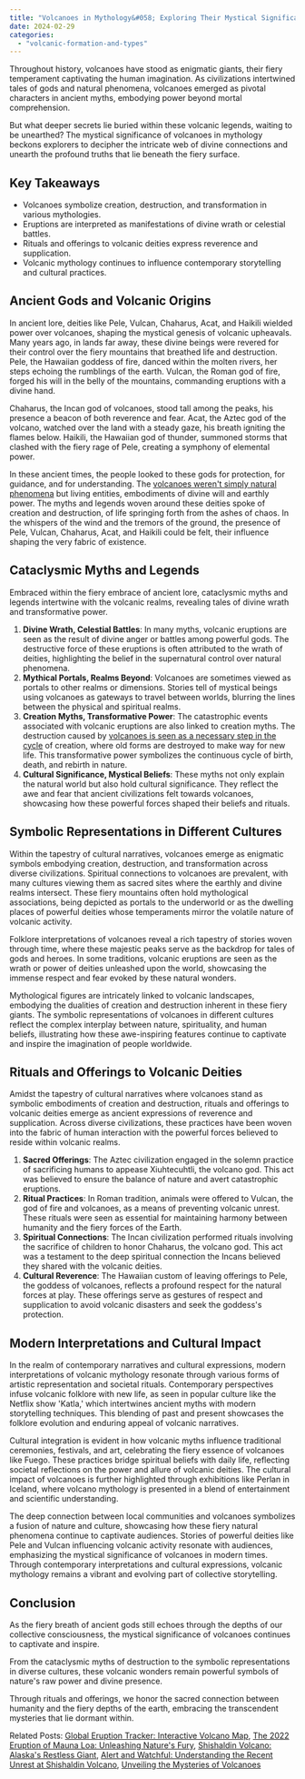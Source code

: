 ```yaml
---
title: "Volcanoes in Mythology&#058; Exploring Their Mystical Significance"
date: 2024-02-29
categories: 
  - "volcanic-formation-and-types"
---
```


Throughout history, volcanoes have stood as enigmatic giants, their fiery temperament captivating the human imagination. As civilizations intertwined tales of gods and natural phenomena, volcanoes emerged as pivotal characters in ancient myths, embodying power beyond mortal comprehension.

But what deeper secrets lie buried within these volcanic legends, waiting to be unearthed? The mystical significance of volcanoes in mythology beckons explorers to decipher the intricate web of divine connections and unearth the profound truths that lie beneath the fiery surface.

## Key Takeaways

- Volcanoes symbolize creation, destruction, and transformation in various mythologies.
- Eruptions are interpreted as manifestations of divine wrath or celestial battles.
- Rituals and offerings to volcanic deities express reverence and supplication.
- Volcanic mythology continues to influence contemporary storytelling and cultural practices.

## Ancient Gods and Volcanic Origins

In ancient lore, deities like Pele, Vulcan, Chaharus, Acat, and Haikili wielded power over volcanoes, shaping the mystical genesis of volcanic upheavals. Many years ago, in lands far away, these divine beings were revered for their control over the fiery mountains that breathed life and destruction. Pele, the Hawaiian goddess of fire, danced within the molten rivers, her steps echoing the rumblings of the earth. Vulcan, the Roman god of fire, forged his will in the belly of the mountains, commanding eruptions with a divine hand.

Chaharus, the Incan god of volcanoes, stood tall among the peaks, his presence a beacon of both reverence and fear. Acat, the Aztec god of the volcano, watched over the land with a steady gaze, his breath igniting the flames below. Haikili, the Hawaiian god of thunder, summoned storms that clashed with the fiery rage of Pele, creating a symphony of elemental power.

In these ancient times, the people looked to these gods for protection, for guidance, and for understanding. The [volcanoes weren't simply natural phenomena](https://magmamatters.com/the-art-and-science-of-volcano-monitoring/ "The Art and Science of Volcano Monitoring") but living entities, embodiments of divine will and earthly power. The myths and legends woven around these deities spoke of creation and destruction, of life springing forth from the ashes of chaos. In the whispers of the wind and the tremors of the ground, the presence of Pele, Vulcan, Chaharus, Acat, and Haikili could be felt, their influence shaping the very fabric of existence.

## Cataclysmic Myths and Legends

Embraced within the fiery embrace of ancient lore, cataclysmic myths and legends intertwine with the volcanic realms, revealing tales of divine wrath and transformative power.

1. **Divine Wrath, Celestial Battles**: In many myths, volcanic eruptions are seen as the result of divine anger or battles among powerful gods. The destructive force of these eruptions is often attributed to the wrath of deities, highlighting the belief in the supernatural control over natural phenomena.
2. **Mythical Portals, Realms Beyond**: Volcanoes are sometimes viewed as portals to other realms or dimensions. Stories tell of mystical beings using volcanoes as gateways to travel between worlds, blurring the lines between the physical and spiritual realms.
3. **Creation Myths, Transformative Power**: The catastrophic events associated with volcanic eruptions are also linked to creation myths. The destruction caused by [volcanoes is seen as a necessary step in the cycle](https://magmamatters.com/the-role-of-volcanoes-in-earths-carbon-cycle-5/ "The Role Of Volcanoes In Earth’s Carbon Cycle") of creation, where old forms are destroyed to make way for new life. This transformative power symbolizes the continuous cycle of birth, death, and rebirth in nature.
4. **Cultural Significance, Mystical Beliefs**: These myths not only explain the natural world but also hold cultural significance. They reflect the awe and fear that ancient civilizations felt towards volcanoes, showcasing how these powerful forces shaped their beliefs and rituals.

## Symbolic Representations in Different Cultures

Within the tapestry of cultural narratives, volcanoes emerge as enigmatic symbols embodying creation, destruction, and transformation across diverse civilizations. Spiritual connections to volcanoes are prevalent, with many cultures viewing them as sacred sites where the earthly and divine realms intersect. These fiery mountains often hold mythological associations, being depicted as portals to the underworld or as the dwelling places of powerful deities whose temperaments mirror the volatile nature of volcanic activity.

Folklore interpretations of volcanoes reveal a rich tapestry of stories woven through time, where these majestic peaks serve as the backdrop for tales of gods and heroes. In some traditions, volcanic eruptions are seen as the wrath or power of deities unleashed upon the world, showcasing the immense respect and fear evoked by these natural wonders.

Mythological figures are intricately linked to volcanic landscapes, embodying the dualities of creation and destruction inherent in these fiery giants. The symbolic representations of volcanoes in different cultures reflect the complex interplay between nature, spirituality, and human beliefs, illustrating how these awe-inspiring features continue to captivate and inspire the imagination of people worldwide.

## Rituals and Offerings to Volcanic Deities

Amidst the tapestry of cultural narratives where volcanoes stand as symbolic embodiments of creation and destruction, rituals and offerings to volcanic deities emerge as ancient expressions of reverence and supplication. Across diverse civilizations, these practices have been woven into the fabric of human interaction with the powerful forces believed to reside within volcanic realms.

1. **Sacred Offerings**: The Aztec civilization engaged in the solemn practice of sacrificing humans to appease Xiuhtecuhtli, the volcano god. This act was believed to ensure the balance of nature and avert catastrophic eruptions.
2. **Ritual Practices**: In Roman tradition, animals were offered to Vulcan, the god of fire and volcanoes, as a means of preventing volcanic unrest. These rituals were seen as essential for maintaining harmony between humanity and the fiery forces of the Earth.
3. **Spiritual Connections**: The Incan civilization performed rituals involving the sacrifice of children to honor Chaharus, the volcano god. This act was a testament to the deep spiritual connection the Incans believed they shared with the volcanic deities.
4. **Cultural Reverence**: The Hawaiian custom of leaving offerings to Pele, the goddess of volcanoes, reflects a profound respect for the natural forces at play. These offerings serve as gestures of respect and supplication to avoid volcanic disasters and seek the goddess's protection.

## Modern Interpretations and Cultural Impact

In the realm of contemporary narratives and cultural expressions, modern interpretations of volcanic mythology resonate through various forms of artistic representation and societal rituals. Contemporary perspectives infuse volcanic folklore with new life, as seen in popular culture like the Netflix show 'Katla,' which intertwines ancient myths with modern storytelling techniques. This blending of past and present showcases the folklore evolution and enduring appeal of volcanic narratives.

Cultural integration is evident in how volcanic myths influence traditional ceremonies, festivals, and art, celebrating the fiery essence of volcanoes like Fuego. These practices bridge spiritual beliefs with daily life, reflecting societal reflections on the power and allure of volcanic deities. The cultural impact of volcanoes is further highlighted through exhibitions like Perlan in Iceland, where volcano mythology is presented in a blend of entertainment and scientific understanding.

The deep connection between local communities and volcanoes symbolizes a fusion of nature and culture, showcasing how these fiery natural phenomena continue to captivate audiences. Stories of powerful deities like Pele and Vulcan influencing volcanic activity resonate with audiences, emphasizing the mystical significance of volcanoes in modern times. Through contemporary interpretations and cultural expressions, volcanic mythology remains a vibrant and evolving part of collective storytelling.

## Conclusion

As the fiery breath of ancient gods still echoes through the depths of our collective consciousness, the mystical significance of volcanoes continues to captivate and inspire.

From the cataclysmic myths of destruction to the symbolic representations in diverse cultures, these volcanic wonders remain powerful symbols of nature's raw power and divine presence.

Through rituals and offerings, we honor the sacred connection between humanity and the fiery depths of the earth, embracing the transcendent mysteries that lie dormant within.

Related Posts: [Global Eruption Tracker: Interactive Volcano Map](https://magmamatters.com/global-eruption-tracker-interactive-volcano-map/), [The 2022 Eruption of Mauna Loa: Unleashing Nature's Fury](https://magmamatters.com/the-2022-eruption-of-mauna-loa-unleashing-natures-fury/), [Shishaldin Volcano: Alaska's Restless Giant](https://magmamatters.com/shishaldin-volcano-alaskas-restless-giant/), [Alert and Watchful: Understanding the Recent Unrest at Shishaldin Volcano](https://magmamatters.com/alert-and-watchful-understanding-the-recent-unrest-at-shishaldin-volcano/), [Unveiling the Mysteries of Volcanoes](https://magmamatters.com/unveiling-the-mysteries-of-volcanoes/)
